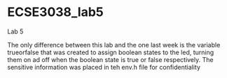 # ECSE3038_lab5


<h>Lab 5</h>

<p>The only difference between this lab and the one last week is the variable trueorfalse that was created to assign boolean states to the led, 
turning them on ad off when the boolean state is true or false respectively.
The sensitive information was placed in teh env.h file for confidentiality</p>
